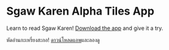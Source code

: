 # Sgaw Karen Alpha Tiles App

Learn to read Sgaw Karen! [Download the app]([url](https://github.com/laineyhm/laineyhm.github.io/files/10878854/Sgaw.Karen.Alpha.Tiles.app.version.0.zip)) and give it a try.

หัดอ่านกะเหรี่ยงสะกอ! [ดาวน์โหลดแอพ]([url](https://github.com/laineyhm/laineyhm.github.io/files/10878854/Sgaw.Karen.Alpha.Tiles.app.version.0.zip))และลองดู
